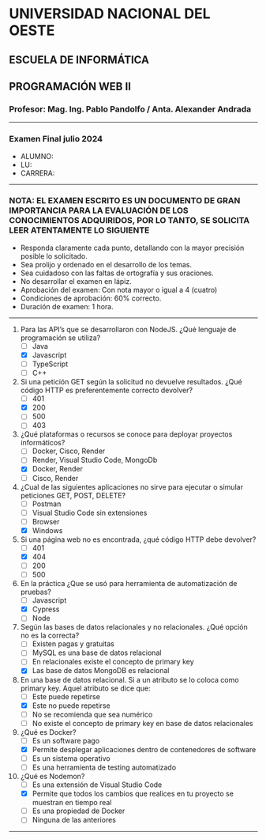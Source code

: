 # UNIVERSIDAD NACIONAL DEL OESTE

## ESCUELA DE INFORMÁTICA

## PROGRAMACIÓN WEB II

### Profesor: Mag. Ing. Pablo Pandolfo / Anta. Alexander Andrada

---

### Examen Final julio 2024

* ALUMNO:  
* LU:
* CARRERA:

---

### NOTA: EL EXAMEN ESCRITO ES UN DOCUMENTO DE GRAN IMPORTANCIA PARA LA EVALUACIÓN DE LOS CONOCIMIENTOS ADQUIRIDOS, POR LO TANTO, SE SOLICITA LEER ATENTAMENTE LO SIGUIENTE

* Responda claramente cada punto, detallando con la mayor precisión posible lo solicitado.
* Sea prolijo y ordenado en el desarrollo de los temas.
* Sea cuidadoso con las faltas de ortografía y sus oraciones.
* No desarrollar el examen en lápiz.
* Aprobación del examen: Con nota mayor o igual a 4 (cuatro)
* Condiciones de aprobación: 60% correcto.
* Duración de examen: 1 hora.

---

1. Para las API’s que se desarrollaron con NodeJS. ¿Qué lenguaje de programación se utiliza?
    * [ ] Java
    * [X] Javascript
    * [ ] TypeScript
    * [ ] C++

2. Si una petición GET según la solicitud no devuelve resultados. ¿Qué código HTTP es preferentemente correcto devolver?
    * [ ] 401
    * [X] 200
    * [ ] 500
    * [ ] 403

3. ¿Qué plataformas o recursos se conoce para deployar proyectos informáticos?
    * [ ] Docker, Cisco, Render
    * [ ] Render, Visual Studio Code, MongoDb
    * [X] Docker, Render
    * [ ] Cisco, Render

4. ¿Cual de las siguientes aplicaciones no sirve para ejecutar o simular peticiones GET, POST, DELETE?
    * [ ] Postman
    * [ ] Visual Studio Code sin extensiones
    * [ ] Browser
    * [X] Windows

5. Si una página web no es encontrada, ¿qué código HTTP debe devolver?
    * [ ] 401
    * [X] 404
    * [ ] 200
    * [ ] 500

6. En la práctica ¿Que se usó para herramienta de automatización de pruebas?
    * [ ] Javascript
    * [X] Cypress
    * [ ] Node

7. Según las bases de datos relacionales y no relacionales. ¿Qué opción no es la correcta?
    * [ ] Existen pagas y gratuitas
    * [ ] MySQL es una base de datos relacional
    * [ ] En relacionales existe el concepto de primary key
    * [X] Las base de datos MongoDB es relacional

8. En una base de datos relacional. Si a un atributo se lo coloca como primary key. Aquel atributo se dice que:
    * [ ] Este puede repetirse
    * [X] Este no puede repetirse
    * [ ] No se recomienda que sea numérico
    * [ ] No existe el concepto de primary key en base de datos relacionales

9. ¿Qué es Docker?
    * [ ] Es un software pago
    * [X] Permite desplegar aplicaciones dentro de contenedores de software
    * [ ] Es un sistema operativo
    * [ ] Es una herramienta de testing automatizado

10. ¿Qué es Nodemon?
    * [ ] Es una extensión de Visual Studio Code
    * [X] Permite que todos los cambios que realices en tu proyecto se muestran en tiempo real
    * [ ] Es una propiedad de Docker
    * [ ] Ninguna de las anteriores

---
